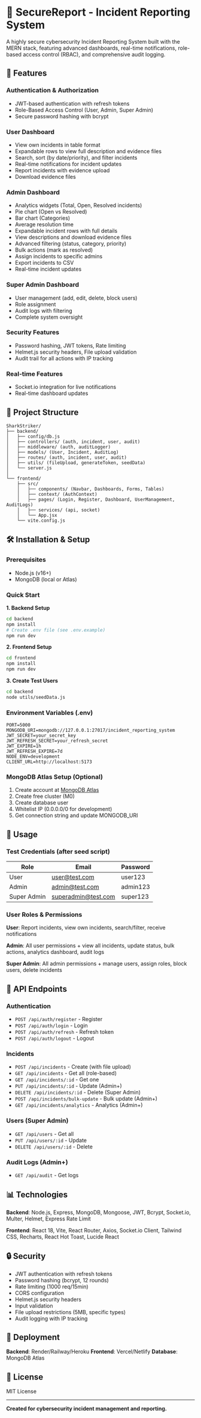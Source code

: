 # 🔐 SecureReport - Incident Reporting System

A highly secure cybersecurity Incident Reporting System built with the MERN stack, featuring advanced dashboards, real-time notifications, role-based access control (RBAC), and comprehensive audit logging.

## 🚀 Features

### Authentication & Authorization
- JWT-based authentication with refresh tokens
- Role-Based Access Control (User, Admin, Super Admin)
- Secure password hashing with bcrypt

### User Dashboard
- View own incidents in table format
- Expandable rows to view full description and evidence files
- Search, sort (by date/priority), and filter incidents
- Real-time notifications for incident updates
- Report incidents with evidence upload
- Download evidence files

### Admin Dashboard
- Analytics widgets (Total, Open, Resolved incidents)
- Pie chart (Open vs Resolved)
- Bar chart (Categories)
- Average resolution time
- Expandable incident rows with full details
- View descriptions and download evidence files
- Advanced filtering (status, category, priority)
- Bulk actions (mark as resolved)
- Assign incidents to specific admins
- Export incidents to CSV
- Real-time incident updates

### Super Admin Dashboard
- User management (add, edit, delete, block users)
- Role assignment
- Audit logs with filtering
- Complete system oversight

### Security Features
- Password hashing, JWT tokens, Rate limiting
- Helmet.js security headers, File upload validation
- Audit trail for all actions with IP tracking

### Real-time Features
- Socket.io integration for live notifications
- Real-time dashboard updates

## 📁 Project Structure

```
SharkStriker/
├── backend/
│   ├── config/db.js
│   ├── controllers/ (auth, incident, user, audit)
│   ├── middleware/ (auth, auditLogger)
│   ├── models/ (User, Incident, AuditLog)
│   ├── routes/ (auth, incident, user, audit)
│   ├── utils/ (fileUpload, generateToken, seedData)
│   └── server.js
│
└── frontend/
    ├── src/
    │   ├── components/ (Navbar, Dashboards, Forms, Tables)
    │   ├── context/ (AuthContext)
    │   ├── pages/ (Login, Register, Dashboard, UserManagement, AuditLogs)
    │   ├── services/ (api, socket)
    │   └── App.jsx
    └── vite.config.js
```

## 🛠️ Installation & Setup

### Prerequisites
- Node.js (v16+)
- MongoDB (local or Atlas)

### Quick Start

**1. Backend Setup**
```bash
cd backend
npm install
# Create .env file (see .env.example)
npm run dev
```

**2. Frontend Setup**
```bash
cd frontend
npm install
npm run dev
```

**3. Create Test Users**
```bash
cd backend
node utils/seedData.js
```

### Environment Variables (.env)
```env
PORT=5000
MONGODB_URI=mongodb://127.0.0.1:27017/incident_reporting_system
JWT_SECRET=your_secret_key
JWT_REFRESH_SECRET=your_refresh_secret
JWT_EXPIRE=1h
JWT_REFRESH_EXPIRE=7d
NODE_ENV=development
CLIENT_URL=http://localhost:5173
```

### MongoDB Atlas Setup (Optional)
1. Create account at [MongoDB Atlas](https://www.mongodb.com/cloud/atlas)
2. Create free cluster (M0)
3. Create database user
4. Whitelist IP (0.0.0.0/0 for development)
5. Get connection string and update MONGODB_URI

## 🎯 Usage

### Test Credentials (after seed script)
| Role | Email | Password |
|------|-------|----------|
| User | user@test.com | user123 |
| Admin | admin@test.com | admin123 |
| Super Admin | superadmin@test.com | super123 |

### User Roles & Permissions

**User**: Report incidents, view own incidents, search/filter, receive notifications

**Admin**: All user permissions + view all incidents, update status, bulk actions, analytics dashboard, audit logs

**Super Admin**: All admin permissions + manage users, assign roles, block users, delete incidents

## 🔑 API Endpoints

### Authentication
- `POST /api/auth/register` - Register
- `POST /api/auth/login` - Login
- `POST /api/auth/refresh` - Refresh token
- `POST /api/auth/logout` - Logout

### Incidents
- `POST /api/incidents` - Create (with file upload)
- `GET /api/incidents` - Get all (role-based)
- `GET /api/incidents/:id` - Get one
- `PUT /api/incidents/:id` - Update (Admin+)
- `DELETE /api/incidents/:id` - Delete (Super Admin)
- `POST /api/incidents/bulk-update` - Bulk update (Admin+)
- `GET /api/incidents/analytics` - Analytics (Admin+)

### Users (Super Admin)
- `GET /api/users` - Get all
- `PUT /api/users/:id` - Update
- `DELETE /api/users/:id` - Delete

### Audit Logs (Admin+)
- `GET /api/audit` - Get logs

## 📊 Technologies

**Backend**: Node.js, Express, MongoDB, Mongoose, JWT, Bcrypt, Socket.io, Multer, Helmet, Express Rate Limit

**Frontend**: React 18, Vite, React Router, Axios, Socket.io Client, Tailwind CSS, Recharts, React Hot Toast, Lucide React

## 🔒 Security

- JWT authentication with refresh tokens
- Password hashing (bcrypt, 12 rounds)
- Rate limiting (1000 req/15min)
- CORS configuration
- Helmet.js security headers
- Input validation
- File upload restrictions (5MB, specific types)
- Audit logging with IP tracking

## 🚀 Deployment

**Backend**: Render/Railway/Heroku
**Frontend**: Vercel/Netlify
**Database**: MongoDB Atlas

## 📝 License

MIT License

---

**Created for cybersecurity incident management and reporting.**
